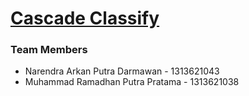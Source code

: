 # [Cascade Classify](https://github.com/ZoontS/TugasTerakhirPKB)

### Team Members
- Narendra Arkan Putra Darmawan - 1313621043
- Muhammad Ramadhan Putra Pratama - 1313621038